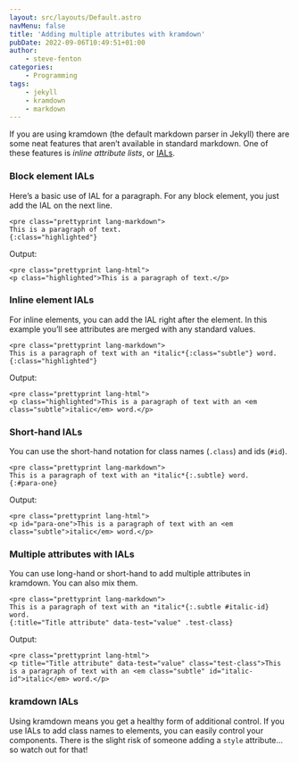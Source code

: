 ```yaml
---
layout: src/layouts/Default.astro
navMenu: false
title: 'Adding multiple attributes with kramdown'
pubDate: 2022-09-06T10:49:51+01:00
author:
    - steve-fenton
categories:
    - Programming
tags:
    - jekyll
    - kramdown
    - markdown
---
```


If you are using kramdown (the default markdown parser in Jekyll) there are some neat features that aren’t available in standard markdown. One of these features is *inline attribute lists*, or [IALs](https://kramdown.gettalong.org/syntax.html#inline-attribute-lists).

### Block element IALs

Here’s a basic use of IAL for a paragraph. For any block element, you just add the IAL on the next line.

```
<pre class="prettyprint lang-markdown">
This is a paragraph of text.
{:class="highlighted"}
```
Output:

```
<pre class="prettyprint lang-html">
<p class="highlighted">This is a paragraph of text.</p>
```
### Inline element IALs

For inline elements, you can add the IAL right after the element. In this example you’ll see attributes are merged with any standard values.

```
<pre class="prettyprint lang-markdown">
This is a paragraph of text with an *italic*{:class="subtle"} word.
{:class="highlighted"}
```
Output:

```
<pre class="prettyprint lang-html">
<p class="highlighted">This is a paragraph of text with an <em class="subtle">italic</em> word.</p>
```
### Short-hand IALs

You can use the short-hand notation for class names (`.class`) and ids (`#id`).

```
<pre class="prettyprint lang-markdown">
This is a paragraph of text with an *italic*{:.subtle} word.
{:#para-one}
```
Output:

```
<pre class="prettyprint lang-html">
<p id="para-one">This is a paragraph of text with an <em class="subtle">italic</em> word.</p>
```
### Multiple attributes with IALs

You can use long-hand or short-hand to add multiple attributes in kramdown. You can also mix them.

```
<pre class="prettyprint lang-markdown">
This is a paragraph of text with an *italic*{:.subtle #italic-id} word.
{:title="Title attribute" data-test="value" .test-class}
```
Output:

```
<pre class="prettyprint lang-html">
<p title="Title attribute" data-test="value" class="test-class">This is a paragraph of text with an <em class="subtle" id="italic-id">italic</em> word.</p>
```
### kramdown IALs

Using kramdown means you get a healthy form of additional control. If you use IALs to add class names to elements, you can easily control your components. There is the slight risk of someone adding a `style` attribute… so watch out for that!